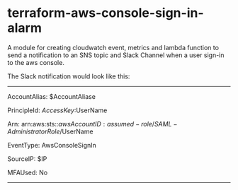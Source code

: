 # terraform-aws-console-sign-in-alarm
A module for creating cloudwatch event, metrics and lambda function to send a notification to an SNS topic and Slack Channel when a user sign-in to the aws console.

The Slack notification would look like this:

---

AccountAlias: $AccountAliase

PrincipleId: $AccessKey:$UserName

Arn: arn:aws:sts::$awsAccountID:assumed-role/SAML-AdministratorRole/$UserName

EventType: AwsConsoleSignIn

SourceIP: $IP

MFAUsed: No

---
